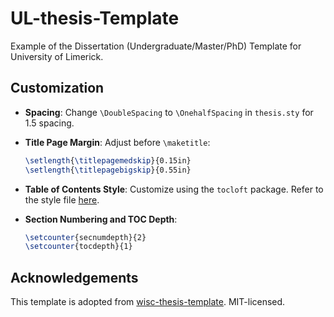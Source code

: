 # UL-thesis-Template
Example of the Dissertation (Undergraduate/Master/PhD) Template for University of Limerick.


## Customization

- **Spacing**: Change `\DoubleSpacing` to `\OnehalfSpacing` in `thesis.sty` for 1.5 spacing.
- **Title Page Margin**: Adjust before `\maketitle`:
  ```latex
  \setlength{\titlepagemedskip}{0.15in}
  \setlength{\titlepagebigskip}{0.55in}
  ```
-  **Table of Contents Style**: Customize using the `tocloft` package. Refer to the style file [here](https://github.com/f-amerehi/UL-thesis-Template/blob/main/thesis.sty#L204-L247).

- **Section Numbering and TOC Depth**:
  ```latex
  \setcounter{secnumdepth}{2}
  \setcounter{tocdepth}{1}
  ```

## Acknowledgements

This template is adopted from [wisc-thesis-template](https://github.com/Lodour/wisc-thesis-template). MIT-licensed.

```
